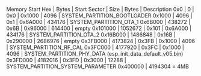 



Memory
Start       Hex |          Bytes | Start Sector   | Size           |          Bytes | Description
            0x0 |              0 |            0x0 |         0x1000 |           4096 | SYSTEM_PARTITION_BOOTLOADER
         0x1000 |           4096 |            0x1 |        0x6A000 |         434176 | SYSTEM_PARTITION_OTA_1
        0x6B000 |         438272 |           0x6B |        0x96000 |         614400 | empty
       0x101000 |        1052672 |          0x101 |        0x6A000 |         434176 | SYSTEM_PARTITION_OTA_2
       0x16B000 |        1486848 |          0x16B |       0x290000 |        2686976 | empty
       0x3FB000 |        4173824 |          0x3FB |         0x1000 |           4096 | SYSTEM_PARTITION_RF_CAL
       0x3FC000 |        4177920 |          0x3FC |         0x1000 |           4096 | SYSTEM_PARTITION_PHY_DATA  (esp_init_data_default_v05.bin)
       0x3FD000 |        4182016 |          0x3FD |         0x3000 |          12288 | SYSTEM_PARTITION_SYSTEM_PARAMETER
       0x400000 |        4194304 = 4MB 
